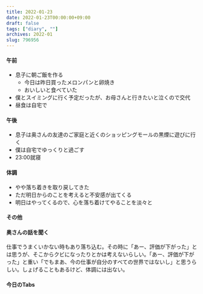 ```yaml
---
title: 2022-01-23
date: 2022-01-23T00:00:00+09:00
draft: false
tags: ["diary", ""]
archives: 2022-01
slug: 796956
---
```

#### 午前
- 息子に朝ご飯を作る
  - 今日は昨日買ったメロンパンと卵焼き
  - おいしいと食べていた
- 僕とスイミングに行く予定だったが、お母さんと行きたいと泣くので交代
- 昼食は自宅で
#### 午後
- 息子は奥さんの友達のご家庭と近くのショッピングモールの黒煙に遊びに行く
- 僕は自宅でゆっくりと過ごす
- 23:00就寝
#### 体調
- やや落ち着きを取り戻してきた
- ただ明日からのことを考えると不安感が出てくる
- 明日はやってくるので、心を落ち着けてやることを淡々と
#### その他
#### 奥さんの話を聞く
仕事でうまくいかない時もあり落ち込む。その時に「あー、評価が下がった」とは思うが、そこからクビになったりとかは考えないらしい。「あー、評価が下がった」と重い「でもまあ、今の仕事が自分のすべての世界ではないし」と思うらしい。しょげることもあるけど、体調には出ない。
#### 今日のTabs